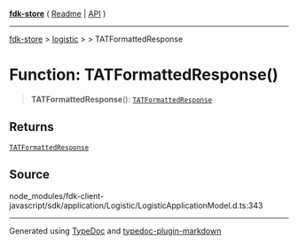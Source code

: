 [**fdk-store**](../../../README.md) ( [Readme](../../../README.md) \| [API](../../../API.md) )

---

[fdk-store](../../../API.md) > [logistic](../../README.md) > [<internal>](../README.md) > TATFormattedResponse

# Function: TATFormattedResponse()

> **TATFormattedResponse**(): [`TATFormattedResponse`](../type-aliases/type-alias.TATFormattedResponse.md)

## Returns

[`TATFormattedResponse`](../type-aliases/type-alias.TATFormattedResponse.md)

## Source

node_modules/fdk-client-javascript/sdk/application/Logistic/LogisticApplicationModel.d.ts:343

---

Generated using [TypeDoc](https://typedoc.org/) and [typedoc-plugin-markdown](https://www.npmjs.com/package/typedoc-plugin-markdown)
